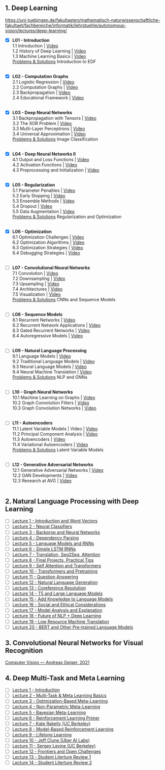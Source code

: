 
## 1. Deep Learning
https://uni-tuebingen.de/fakultaeten/mathematisch-naturwissenschaftliche-fakultaet/fachbereiche/informatik/lehrstuehle/autonomous-vision/lectures/deep-learning/

- [x] **L01 - Introduction** 
<br>1.1 Introduction \| [Video](https://www.youtube.com/watch?v=OCHbm88xUGU&list=PL05umP7R6ij3NTWIdtMbfvX7Z-4WEXRqD&index=1)
<br>1.2 History of Deep Learning \| [Video](https://www.youtube.com/watch?v=0CFl1ZRc5TI&list=PL05umP7R6ij3NTWIdtMbfvX7Z-4WEXRqD&index=2)
<br>1.3 Machine Learning Basics \| [Video](https://youtu.be/UNbLjVEYvLQ)
<br>[Problems & Solutions](https://drive.google.com/drive/folders/1-eY0fGfnIWOEfZaBLYLejEGgNRW4tPOu?usp=sharing) Introduction to EDF
<br><br>
- [x] **L02 - Computation Graphs** 
<br>2.1 Logistic Regression \| [Video](https://www.youtube.com/watch?v=_Z50ROXYs6s&list=PL05umP7R6ij3NTWIdtMbfvX7Z-4WEXRqD&index=4)
<br>2.2 Computation Graphs \| [Video](https://www.youtube.com/watch?v=OK_BqkyBmKA&list=PL05umP7R6ij3NTWIdtMbfvX7Z-4WEXRqD&index=5)
<br>2.3 Backpropagation \| [Video](https://www.youtube.com/watch?v=IvmNouLN8ds&list=PL05umP7R6ij3NTWIdtMbfvX7Z-4WEXRqD&index=6)
<br>2.4 Educational Framework \| [Video](https://www.youtube.com/watch?v=JAwhmJCaow0&list=PL05umP7R6ij3NTWIdtMbfvX7Z-4WEXRqD&index=7) 
<br><br>
- [x] **L03 - Deep Neural Networks** 
<br>3.1 Backpropagation with Tensors \| [Video](https://www.youtube.com/watch?v=1WGcE4hK_b0&list=PL05umP7R6ij3NTWIdtMbfvX7Z-4WEXRqD&index=8)
<br>3.2 The XOR Problem \| [Video](https://www.youtube.com/watch?v=CCcoZzB_OXY&list=PL05umP7R6ij3NTWIdtMbfvX7Z-4WEXRqD&index=9)
<br>3.3 Multi-Layer Perceptrons \| [Video](https://www.youtube.com/watch?v=xaW9nZUS_8I&list=PL05umP7R6ij3NTWIdtMbfvX7Z-4WEXRqD&index=10)
<br>3.4 Universal Approximation \| [Video](https://www.youtube.com/watch?v=a0jefKspxFU&list=PL05umP7R6ij3NTWIdtMbfvX7Z-4WEXRqD&index=11) 
<br>[Problems & Solutions](https://drive.google.com/drive/folders/1-eY0fGfnIWOEfZaBLYLejEGgNRW4tPOu?usp=sharing) Image Classification
<br><br>
- [x] **L04 - Deep Neural Networks II** 
<br>4.1 Output and Loss Functions \| [Video](https://www.youtube.com/watch?v=7xTyZE9mRNk&list=PL05umP7R6ij3NTWIdtMbfvX7Z-4WEXRqD&index=12)
<br>4.2 Activation Functions \| [Video](https://www.youtube.com/watch?v=hVCOL99HL0I&list=PL05umP7R6ij3NTWIdtMbfvX7Z-4WEXRqD&index=13)
<br>4.3 Preprocessing and Initialization \| [Video](https://www.youtube.com/watch?v=Y9iEd8x6ivg&list=PL05umP7R6ij3NTWIdtMbfvX7Z-4WEXRqD&index=14)
<br><br>
- [x] **L05 - Regularization** 
<br>5.1 Parameter Penalties \| [Video](https://www.youtube.com/watch?v=OEbu8oDsMms&list=PL05umP7R6ij3NTWIdtMbfvX7Z-4WEXRqD&index=15)
<br>5.2 Early Stopping \| [Video](https://www.youtube.com/watch?v=PVec2wps_N0&list=PL05umP7R6ij3NTWIdtMbfvX7Z-4WEXRqD&index=16)
<br>5.3 Ensemble Methods \| [Video](https://www.youtube.com/watch?v=63DK_PeGIeM&list=PL05umP7R6ij3NTWIdtMbfvX7Z-4WEXRqD&index=17)
<br>5.4 Dropout \| [Video](https://www.youtube.com/watch?v=yP1o4UY9U6U&list=PL05umP7R6ij3NTWIdtMbfvX7Z-4WEXRqD&index=18)
<br>5.5 Data Augmentation \| [Video](https://www.youtube.com/watch?v=qFowQQDWDho&list=PL05umP7R6ij3NTWIdtMbfvX7Z-4WEXRqD&index=19)
<br>[Problems & Solutions](https://drive.google.com/drive/folders/1-eY0fGfnIWOEfZaBLYLejEGgNRW4tPOu?usp=sharing) Regularization and Optimization
<br><br>

- [x] **L06 - Optimization** 
<br>6.1 Optimization Challenges \| [Video](https://www.youtube.com/watch?v=ZW0i-iYho74&list=PL05umP7R6ij3NTWIdtMbfvX7Z-4WEXRqD&index=20)
<br>6.2 Optimization Algorithms \| [Video](https://www.youtube.com/watch?v=ck_ebwdxf-A&list=PL05umP7R6ij3NTWIdtMbfvX7Z-4WEXRqD&index=21)
<br>6.3 Optimization Strategies \| [Video](https://www.youtube.com/watch?v=4EJKlREyIZ4&list=PL05umP7R6ij3NTWIdtMbfvX7Z-4WEXRqD&index=22)
<br>6.4 Debugging Strategies \| [Video](https://www.youtube.com/watch?v=mdBNMgVAiYA&list=PL05umP7R6ij3NTWIdtMbfvX7Z-4WEXRqD&index=23)
<br><br>
- [ ] **L07 - Convolutional Neural Networks** 
<br>7.1 Convolution \| [Video](https://www.youtube.com/watch?v=5dJlhYJmrzw&list=PL05umP7R6ij3NTWIdtMbfvX7Z-4WEXRqD&index=24)
<br>7.2 Downsampling \| [Video](https://www.youtube.com/watch?v=xnkDcNPg1-c&list=PL05umP7R6ij3NTWIdtMbfvX7Z-4WEXRqD&index=25)
<br>7.3 Upsampling \| [Video](https://www.youtube.com/watch?v=va9NW8qbp7k&list=PL05umP7R6ij3NTWIdtMbfvX7Z-4WEXRqD&index=26)
<br>7.4 Architectures \| [Video](https://www.youtube.com/watch?v=iNgH57KBEfY&list=PL05umP7R6ij3NTWIdtMbfvX7Z-4WEXRqD&index=27)
<br>7.5 Visualization \| [Video](https://www.youtube.com/watch?v=d19_WuTtCt8&list=PL05umP7R6ij3NTWIdtMbfvX7Z-4WEXRqD&index=28)
<br>[Problems & Solutions](https://drive.google.com/drive/folders/1-eY0fGfnIWOEfZaBLYLejEGgNRW4tPOu?usp=sharing) CNNs and Sequence Models
<br><br>
- [ ] **L08 - Sequence Models** 
<br>8.1 Recurrent Networks \| [Video](https://www.youtube.com/watch?v=qqaOIObSas0&list=PL05umP7R6ij3NTWIdtMbfvX7Z-4WEXRqD&index=29)
<br>8.2 Recurrent Network Applications \| [Video](https://www.youtube.com/watch?v=Zg2WuGoT_7A&list=PL05umP7R6ij3NTWIdtMbfvX7Z-4WEXRqD&index=30)
<br>8.3 Gated Recurrent Networks \| [Video](https://www.youtube.com/watch?v=CsX0TelwR-s&list=PL05umP7R6ij3NTWIdtMbfvX7Z-4WEXRqD&index=31)
<br>8.4 Autoregressive Models \| [Video](https://www.youtube.com/watch?v=vwG3KWzuACo&list=PL05umP7R6ij3NTWIdtMbfvX7Z-4WEXRqD&index=32)
<br><br>
- [ ] **L09 - Natural Language Processing** 
<br>9.1 Language Models \| [Video](https://www.youtube.com/watch?v=xTiSIyizVZA&list=PL05umP7R6ij3NTWIdtMbfvX7Z-4WEXRqD&index=33)
<br>9.2 Traditional Language Models \| [Video](https://www.youtube.com/watch?v=iBba_5KBgKA&list=PL05umP7R6ij3NTWIdtMbfvX7Z-4WEXRqD&index=34)
<br>9.3 Neural Language Models \| [Video](https://www.youtube.com/watch?v=HdqyAim2UNE&list=PL05umP7R6ij3NTWIdtMbfvX7Z-4WEXRqD&index=35)
<br>9.4 Neural Machine Translation \| [Video](https://www.youtube.com/watch?v=z1OXlLakxuA&list=PL05umP7R6ij3NTWIdtMbfvX7Z-4WEXRqD&index=36)
<br>[Problems & Solutions](https://drive.google.com/drive/folders/1-eY0fGfnIWOEfZaBLYLejEGgNRW4tPOu?usp=sharing) NLP and GNNs
<br><br>
- [ ] **L10 - Graph Neural Networks** 
<br>10.1 Machine Learning on Graphs \| [Video](https://www.youtube.com/watch?v=j8fKYusDqBs&list=PL05umP7R6ij3NTWIdtMbfvX7Z-4WEXRqD&index=37)
<br>10.2 Graph Convolution Filters \| [Video](https://www.youtube.com/watch?v=FKuAus8pvlI&list=PL05umP7R6ij3NTWIdtMbfvX7Z-4WEXRqD&index=38)
<br>10.3 Graph Convolution Networks \| [Video](https://www.youtube.com/watch?v=fedPvvbtW6E&list=PL05umP7R6ij3NTWIdtMbfvX7Z-4WEXRqD&index=39)
<br><br>
- [ ] **L11 - Autoencoders** 
<br>11.1 Latent Variable Models \| Video \| [Video](https://www.youtube.com/watch?v=MU32huwC-_U&list=PL05umP7R6ij3NTWIdtMbfvX7Z-4WEXRqD&index=40)
<br>11.2 Principal Component Analysis \| [Video](https://www.youtube.com/watch?v=sF1cHf5pknU&list=PL05umP7R6ij3NTWIdtMbfvX7Z-4WEXRqD&index=41)
<br>11.3 Autoencoders \| [Video](https://www.youtube.com/watch?v=YrnrlPVpr74&list=PL05umP7R6ij3NTWIdtMbfvX7Z-4WEXRqD&index=42)
<br>11.4 Variational Autoencoders \| [Video](https://www.youtube.com/watch?v=Myz8UPECgdI&list=PL05umP7R6ij3NTWIdtMbfvX7Z-4WEXRqD&index=43)
<br>[Problems & Solutions](https://drive.google.com/drive/folders/1-eY0fGfnIWOEfZaBLYLejEGgNRW4tPOu?usp=sharing) Latent Variable Models
<br><br>
- [ ] **L12 - Generative Adversarial Networks** 
<br>12.1 Generative Adversarial Networks \| [Video](https://www.youtube.com/watch?v=k2sFTUx5dX8&list=PL05umP7R6ij3NTWIdtMbfvX7Z-4WEXRqD&index=44)
<br>12.2 GAN Developments \| [Video](https://www.youtube.com/watch?v=CNWZgOM52-g&list=PL05umP7R6ij3NTWIdtMbfvX7Z-4WEXRqD&index=45)
<br>12.3 Research at AVG \| [Video](https://www.youtube.com/watch?v=CPLiIf8pU3M&list=PL05umP7R6ij3NTWIdtMbfvX7Z-4WEXRqD&index=46)
<br><br>

## 2. Natural Language Processing with Deep Learning

- [ ] [Lecture 1 - Introduction and Word Vectors](https://www.youtube.com/watch?v=rmVRLeJRkl4&list=PLoROMvodv4rOSH4v6133s9LFPRHjEmbmJ&index=1)
- [ ] [Lecture 2 - Neural Classifiers](https://www.youtube.com/watch?v=gqaHkPEZAew&list=PLoROMvodv4rOSH4v6133s9LFPRHjEmbmJ&index=2)
- [ ] [Lecture 3 - Backprop and Neural Networks](https://www.youtube.com/watch?v=X0Jw4kgaFlg&list=PLoROMvodv4rOSH4v6133s9LFPRHjEmbmJ&index=3)
- [ ] [Lecture 4 - Dependency Parsing](https://www.youtube.com/watch?v=PSGIodTN3KE&list=PLoROMvodv4rOSH4v6133s9LFPRHjEmbmJ&index=4)
- [ ] [Lecture 5 - Language Models and RNNs](https://www.youtube.com/watch?v=PLryWeHPcBs&list=PLoROMvodv4rOSH4v6133s9LFPRHjEmbmJ&index=5)
- [ ] [Lecture 6 - Simple LSTM RNNs](https://www.youtube.com/watch?v=0LixFSa7yts&list=PLoROMvodv4rOSH4v6133s9LFPRHjEmbmJ&index=6)
- [ ] [Lecture 7 - Translation, Seq2Seq, Attention](https://www.youtube.com/watch?v=wzfWHP6SXxY&list=PLoROMvodv4rOSH4v6133s9LFPRHjEmbmJ&index=7)
- [ ] [Lecture 8 - Final Projects, Practical Tips](https://www.youtube.com/watch?v=gKD7jPAdbpE&list=PLoROMvodv4rOSH4v6133s9LFPRHjEmbmJ&index=8)
- [ ] [Lecture 9 - Self Attention and Transformers](https://www.youtube.com/watch?v=ptuGllU5SQQ&list=PLoROMvodv4rOSH4v6133s9LFPRHjEmbmJ&index=9)
- [ ] [Lecture 10 - Transformers and Pretraining](https://www.youtube.com/watch?v=j9AcEI98C0o&list=PLoROMvodv4rOSH4v6133s9LFPRHjEmbmJ&index=10)
- [ ] [Lecture 11 - Question Answering](https://www.youtube.com/watch?v=NcqfHa0_YmU&list=PLoROMvodv4rOSH4v6133s9LFPRHjEmbmJ&index=11)
- [ ] [Lecture 12 - Natural Language Generation](https://www.youtube.com/watch?v=1uMo8olr5ng&list=PLoROMvodv4rOSH4v6133s9LFPRHjEmbmJ&index=12)
- [ ] [Lecture 13 - Coreference Resolution](https://www.youtube.com/watch?v=FFRnDRcbQQU&list=PLoROMvodv4rOSH4v6133s9LFPRHjEmbmJ&index=13)
- [ ] [Lecture 14 - T5 and Large Language Models](https://www.youtube.com/watch?v=iHWkLvoSpTg&list=PLoROMvodv4rOSH4v6133s9LFPRHjEmbmJ&index=14)
- [ ] [Lecture 15 - Add Knowledge to Language Models](https://www.youtube.com/watch?v=y68RJVfGoto&list=PLoROMvodv4rOSH4v6133s9LFPRHjEmbmJ&index=15)
- [ ] [Lecture 16 - Social and Ethical Considerations](https://www.youtube.com/watch?v=-Ldg4qFL6bU&list=PLoROMvodv4rOSH4v6133s9LFPRHjEmbmJ&index=16)
- [ ] [Lecture 17 - Model Analysis and Explanation](https://www.youtube.com/watch?v=f_qmSSBWV_E&list=PLoROMvodv4rOSH4v6133s9LFPRHjEmbmJ&index=17)
- [ ] [Lecture 18 - Future of NLP + Deep Learning](https://www.youtube.com/watch?v=2t7Q9WVUaf8&list=PLoROMvodv4rOSH4v6133s9LFPRHjEmbmJ&index=18)
- [ ] [Lecture 19 - Low Resource Machine Translation](https://www.youtube.com/watch?v=mp95Z5yM92c&list=PLoROMvodv4rOSH4v6133s9LFPRHjEmbmJ&index=19)
- [ ] [Lecture 20 - BERT and Other Pre-trained Language Models](https://www.youtube.com/watch?v=knTc-NQSjKA&list=PLoROMvodv4rOSH4v6133s9LFPRHjEmbmJ&index=20)

## 3. Convolutional Neural Networks for Visual Recognition

[Computer Vision — Andreas Geiger, 2021](https://uni-tuebingen.de/fakultaeten/mathematisch-naturwissenschaftliche-fakultaet/fachbereiche/informatik/lehrstuehle/autonomous-vision/lectures/computer-vision/)

## 4. Deep Multi-Task and Meta Learning

- [ ] [Lecture 1 - Introduction](https://www.youtube.com/watch?v=0rZtSwNOTQo&list=PLoROMvodv4rMC6zfYmnD7UG3LVvwaITY5&index=1)
- [ ] [Lecture 2 - Multi-Task & Meta Learning Basics](https://www.youtube.com/watch?v=6stKGH6zI8g&list=PLoROMvodv4rMC6zfYmnD7UG3LVvwaITY5&index=2)
- [ ] [Lecture 3 - Optimization-Based Meta-Learning](https://www.youtube.com/watch?v=v7otSgpTc0Q&list=PLoROMvodv4rMC6zfYmnD7UG3LVvwaITY5&index=3)
- [ ] [Lecture 4 - Non-Parametric Meta-Learning](https://www.youtube.com/watch?v=bc-6tzTyYcM&list=PLoROMvodv4rMC6zfYmnD7UG3LVvwaITY5&index=4)
- [ ] [Lecture 5 - Bayesian Meta-Learning](https://www.youtube.com/watch?v=QY8JXpnllb0&list=PLoROMvodv4rMC6zfYmnD7UG3LVvwaITY5&index=5)
- [ ] [Lecture 6 - Reinforcement Learning Primer](https://www.youtube.com/watch?v=UPT4Rndftc8&list=PLoROMvodv4rMC6zfYmnD7UG3LVvwaITY5&index=6)
- [ ] [Lecture 7 - Kate Rakelly (UC Berkeley)](https://www.youtube.com/watch?v=k6rL4wzykGA&list=PLoROMvodv4rMC6zfYmnD7UG3LVvwaITY5&index=7)
- [ ] [Lecture 8 - Model-Based Reinforcement Learning](https://www.youtube.com/watch?v=NBjcWPcCccA&list=PLoROMvodv4rMC6zfYmnD7UG3LVvwaITY5&index=8)
- [ ] [Lecture 9 - Lifelong Learning](https://www.youtube.com/watch?v=c6VpDHoUIjQ&list=PLoROMvodv4rMC6zfYmnD7UG3LVvwaITY5&index=9)
- [ ] [Lecture 10 - Jeff Clune (Uber AI Labs)](https://www.youtube.com/watch?v=cZUdaqTC1TA&list=PLoROMvodv4rMC6zfYmnD7UG3LVvwaITY5&index=10)
- [ ] [Lecture 11 - Sergey Levine (UC Berkeley)](https://www.youtube.com/watch?v=uPhvBxjiFE4&list=PLoROMvodv4rMC6zfYmnD7UG3LVvwaITY5&index=11)
- [ ] [Lecture 12 - Frontiers and Open Challenges](https://www.youtube.com/watch?v=o8CLDEAGXGo&list=PLoROMvodv4rMC6zfYmnD7UG3LVvwaITY5&index=12)
- [ ] [Lecture 13 - Student Literture Review 1](https://www.youtube.com/watch?v=GRtCXZkpyRo&list=PLoROMvodv4rMC6zfYmnD7UG3LVvwaITY5&index=13)
- [ ] [Lecture 14 - Student Literture Review 2](https://www.youtube.com/watch?v=huLXoPSXSx8&list=PLoROMvodv4rMC6zfYmnD7UG3LVvwaITY5&index=14)
